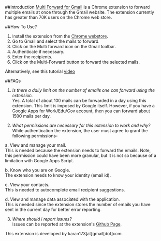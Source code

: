 
##Introduction
[Multi Forward for Gmail](https://chrome.google.com/webstore/detail/multi-forward-for-gmail/jjmdplljmniahpamcmabdnahmjdlikpm/related) is a Chrome extension to forward multiple emails at once through the Gmail website. The extension currently has greater than 70K users on the Chrome web store.


##How To Use?

1. Install the extension from the [Chrome webstore](https://chrome.google.com/webstore/detail/multi-forward-for-gmail/jjmdplljmniahpamcmabdnahmjdlikpm/related).
2. Go to Gmail and select the mails to forward.
3. Click on the Multi forward icon on the Gmail toolbar.
4. Authenticate if necessary.
5. Enter the recipients.
6. Click on the Multi-Forward button to forward the selected mails.

Alternatively, see this tutorial [video](https://youtu.be/JYXCpS7KS_g)

##FAQs

1. *Is there a daily limit on the number of emails one can forward using the extension.*  
Yes. A total of about 100 mails can be forwarded in a day using this extension. This limit is imposed by Google itself. However, if you have a Google Apps for Work/Edu/Gov account, then you can forward about 1500 mails per day.

2. *What permissions are necessary for this extension to work and why?*  
While authentication the extension, the user must agree to grant the following permissions-

  a. View and manage your mail.  
  This is needed because the extension needs to forward the emails. Note, this permission could have been more granular, but  it is not so because of a limitation with Google Apps Script.

  b. Know who you are on Google.  
  The extension needs to know your identity (email id).

  c. View your contacts.  
  This is needed to autocomplete email recipient suggestions.

  d. View and manage data associated with the application.  
  This is needed since the extension stores the number of emails you have sent in the current day for better error reporting.

3. *Where should I report issues?*  
Issues can be reported at the extension's [Github Page](https://github.com/karan173/Multi-Forward-for-Gmail/issues/new).


This extension is developed by karan173[at]gmail[dot]com.

